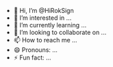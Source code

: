 - 👋 Hi, I’m @HiRokSign
- 👀 I’m interested in ...
- 🌱 I’m currently learning ...
- 💞️ I’m looking to collaborate on ...
- 📫 How to reach me ...
- 😄 Pronouns: ...
- ⚡ Fun fact: ...

<!---
HiRokSign/HiRokSign is a ✨ special ✨ repository because its `README.md` (this file) appears on your GitHub profile.
You can click the Preview link to take a look at your changes.
--->
